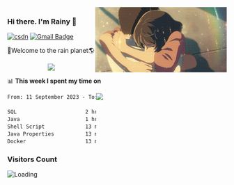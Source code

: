 <img  align='right' height="150" src="https://github.com/LikeRainDay/LikeRainDay/blob/master/pic/img_rain_1.gif?raw=true">



### Hi there. I'm Rainy :lemon:

[![csdn](https://img.shields.io/badge/-csdn-c14438?style=flat-square&logo=c&logoColor=white)](https://blog.csdn.net/qq_15807167)
[![Gmail Badge](https://img.shields.io/badge/-gmail-c14438?style=flat-square&logo=Gmail&logoColor=white&link=mailto:houshuai0816@gmail.com)](mailto:houshuai0816@gmail.com)

🚀Welcome to the rain planet🌎

<center>
<img align='center'  src="https://source.unsplash.com/user/rainyhehe/likes">
</center>

📊 **This week I spent my time on**

<img align='right'   width="300" src="https://github-readme-stats.vercel.app/api?username=LikeRainDay&show_icons=true&title_color=fff&icon_color=79ff97&text_color=9f9f9f&bg_color=151515&count_private=true">

<!--START_SECTION:waka-->

```txt
From: 11 September 2023 - To: 18 September 2023

SQL                      2 hrs 51 mins   ████████████▒░░░░░░░░░░░░   49.29 %
Java                     1 hr 46 mins    ███████▓░░░░░░░░░░░░░░░░░   30.53 %
Shell Script             13 mins         █░░░░░░░░░░░░░░░░░░░░░░░░   03.99 %
Java Properties          13 mins         █░░░░░░░░░░░░░░░░░░░░░░░░   03.95 %
Docker                   13 mins         █░░░░░░░░░░░░░░░░░░░░░░░░   03.78 %
```

<!--END_SECTION:waka-->

### Visitors Count
<img align="left" src = "https://profile-counter.glitch.me/LikeRainDay/count.svg" alt ="Loading">
